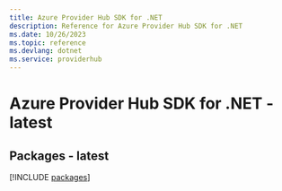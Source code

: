 ```yaml
---
title: Azure Provider Hub SDK for .NET
description: Reference for Azure Provider Hub SDK for .NET
ms.date: 10/26/2023
ms.topic: reference
ms.devlang: dotnet
ms.service: providerhub
---
```

# Azure Provider Hub SDK for .NET - latest
## Packages - latest
[!INCLUDE [packages](provider-hub-index.md)]